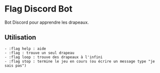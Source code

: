 # Flag Discord Bot

Bot Discord pour apprendre les drapeaux.

## Utilisation
```
- :flag help : aide
- :flag : trouve un seul drapeau
- :flag loop : trouve des drapeaux à l'infini
- :flag stop : termine le jeu en cours (ou écrire un message type "je sais pas")
```
